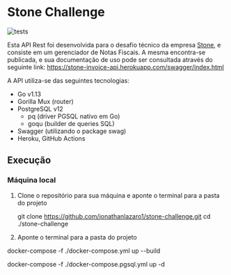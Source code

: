 # Stone Challenge

![tests](https://github.com/jonathanlazaro1/stone-challenge/workflows/tests/badge.svg)

Esta API Rest foi desenvolvida para o desafio técnico da empresa [Stone](https://www.stone.com.br), e consiste em um gerenciador de Notas Fiscais. A mesma encontra-se publicada, e sua documentação de uso pode ser consultada através do seguinte link:
https://stone-invoice-api.herokuapp.com/swagger/index.html

A API utiliza-se das seguintes tecnologias:

- Go v1.13
- Gorilla Mux (router)
- PostgreSQL v12 
   - pq (driver PGSQL nativo em Go) 
   - goqu (builder de queries SQL)
- Swagger (utilizando o package swag)
- Heroku, GitHub Actions

## Execução

### Máquina local

1. Clone o repositório para sua máquina e aponte o terminal para a pasta do projeto

   git clone https://github.com/jonathanlazaro1/stone-challenge.git
   cd ./stone-challenge

2. Aponte o terminal para a pasta do projeto

docker-compose -f ./docker-compose.yml up --build

docker-compose -f ./docker-compose.pgsql.yml up -d
